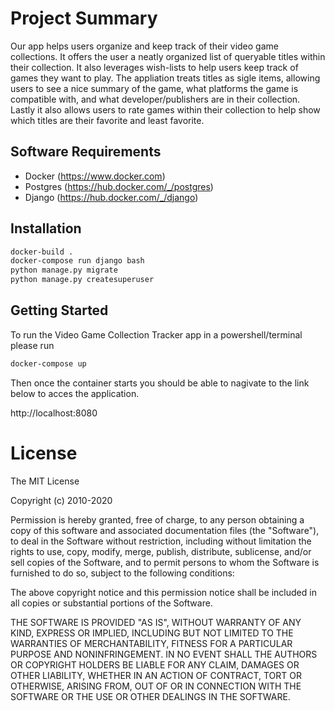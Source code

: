 # Project Summary
Our app helps users organize and keep track of their video game collections. It offers the user a neatly organized list of queryable titles within their collection. It also leverages wish-lists to help users keep track of games they want to play. The appliation treats titles as sigle items, allowing users to see a nice summary of the game, what platforms the game is compatible with, and what developer/publishers are in their collection. Lastly it also allows users to rate games within their collection to help show which titles are their favorite and least favorite. 

## Software Requirements
* Docker (https://www.docker.com)
* Postgres (https://hub.docker.com/_/postgres)
* Django (https://hub.docker.com/_/django)

## Installation
```bash
docker-build .
docker-compose run django bash
python manage.py migrate
python manage.py createsuperuser
```

## Getting Started
To run the Video Game Collection Tracker app in a powershell/terminal please run
```bash
docker-compose up
```
Then once the container starts you should be able to nagivate to the link below to acces the application.

http://localhost:8080

# License
The MIT License

Copyright (c) 2010-2020

Permission is hereby granted, free of charge, to any person obtaining a copy
of this software and associated documentation files (the "Software"), to deal
in the Software without restriction, including without limitation the rights
to use, copy, modify, merge, publish, distribute, sublicense, and/or sell
copies of the Software, and to permit persons to whom the Software is
furnished to do so, subject to the following conditions:

The above copyright notice and this permission notice shall be included in
all copies or substantial portions of the Software.

THE SOFTWARE IS PROVIDED "AS IS", WITHOUT WARRANTY OF ANY KIND, EXPRESS OR
IMPLIED, INCLUDING BUT NOT LIMITED TO THE WARRANTIES OF MERCHANTABILITY,
FITNESS FOR A PARTICULAR PURPOSE AND NONINFRINGEMENT. IN NO EVENT SHALL THE
AUTHORS OR COPYRIGHT HOLDERS BE LIABLE FOR ANY CLAIM, DAMAGES OR OTHER
LIABILITY, WHETHER IN AN ACTION OF CONTRACT, TORT OR OTHERWISE, ARISING FROM,
OUT OF OR IN CONNECTION WITH THE SOFTWARE OR THE USE OR OTHER DEALINGS IN
THE SOFTWARE.
